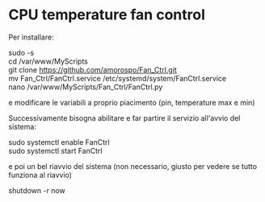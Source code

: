 # CPU temperature fan control

Per installare:

sudo -s<br>
cd /var/www/MyScripts<br>
git clone https://github.com/amorospo/Fan_Ctrl.git<br>
mv Fan_Ctrl/FanCtrl.service /etc/systemd/system/FanCtrl.service<br>
nano /var/www/MyScripts/Fan_Ctrl/FanCtrl.py

e modificare le variabili a proprio piacimento (pin, temperature max e min)<br>

Successivamente bisogna abilitare e far partire il servizio all'avvio del sistema:

sudo systemctl enable FanCtrl<br>
sudo systemctl start FanCtrl<br>

e poi un bel riavvio del sistema (non necessario, giusto per vedere se tutto funziona al riavvio)

shutdown -r now<br>
